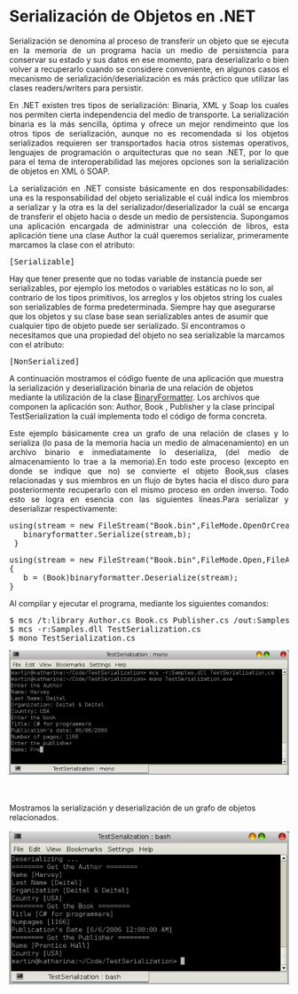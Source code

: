 # Serialización de Objetos en .NET

<p align="justify">
Serialización se denomina al proceso de transferir un objeto que se ejecuta en la memoria de un programa hacia un medio de persistencia para conservar su estado y sus datos en ese momento, para  deserializarlo o bien volver a recuperarlo cuando se considere conveniente, en algunos casos el  mecanismo de serialización/deserialización es más práctico que utilizar las clases readers/writers para persistir.</p>
<p align="justify">
En .NET existen tres tipos de serialización: Binaria, XML y Soap los cuales nos permiten cierta independencia del medio de transporte. La serialización binaria es la más sencilla, óptima y ofrece un mejor rendimeinto que los otros tipos de serialización, aunque no es recomendada si los objetos serializados requieren ser transportados hacia otros sistemas operativos, lenguajes de programación o arquitecturas que no sean .NET, por lo que para el tema de interoperabilidad las mejores opciones son la serialización de objetos en XML ó SOAP.</p>
<p align="justify">
La serialización en .NET consiste básicamente en dos responsabilidades: una es la responsabilidad del objeto serializable el cuál indica los miembros a serializar y la otra es la del serializador/deserializador la cuál se encarga de transferir el objeto hacia o desde un medio de persistencia.
Supongamos una aplicación encargada de administrar una colección de libros, esta aplicación tiene una clase Author la cuál queremos serializar, primeramente marcamos la clase con el atributo:
<pre>
[Serializable]
</pre>
Hay que tener presente que no todas variable de instancia puede ser serializables, por ejemplo los metodos o variables estáticas no lo son, al contrario de los tipos primitivos, los arreglos y los objetos string los cuales son serializables de forma predeterminada. Siempre hay que asegurarse que los objetos y su clase base sean serializables antes de asumir que cualquier tipo de objeto puede ser serializado.
Si encontramos o necesitamos que una propiedad del objeto no sea serializable la marcamos con el atributo:
<pre>
[NonSerialized]
</pre>
A continuación mostramos el código fuente de una aplicación que muestra la serialización y deserialización binaria de una relación de objetos mediante la utilización de la clase <a href="http://msdn.microsoft.com/en-us/library/system.runtime.serialization.formatters.binary.binaryformatter.aspx">BinaryFormatter</a>.
Los archivos que componen la aplicación son: <t>Author</t>, <t>Book</t> , <t>Publisher</t> y la clase principal <t>TestSerialization</t> la cuál implementa todo el código de forma concreta.
</p>
<p align="justify">
Este ejemplo básicamente crea un grafo de una relación de clases y lo serializa (lo pasa de la memoria hacia un medio de almacenamiento) en un archivo binario e inmediatamente lo deserializa, (del medio de almacenamiento lo trae a la memoria).En todo este proceso (excepto en donde se indique que no) se convierte el objeto <t>Book</t>,sus clases relacionadas y sus miembros en un flujo de bytes  hacia el disco duro para posteriormente recuperarlo con el mismo proceso en orden inverso. Todo esto se logra en esencia con las siguientes líneas.Para serializar y deserializar respectivamente:</p>
<pre>
using(stream = new FileStream("Book.bin",FileMode.OpenOrCreate,FileAccess.Write)){
   binaryformatter.Serialize(stream,b);
 }
</pre>
<pre>
using(stream = new FileStream("Book.bin",FileMode.Open,FileAccess.Read))
{
   b = (Book)binaryformatter.Deserialize(stream);
}
</pre>
<div>Al compilar y ejecutar el programa, mediante los siguientes comandos:</div>
<pre>
$ mcs /t:library Author.cs Book.cs Publisher.cs /out:Samples.dll</tt>
$ mcs -r:Samples.dll TestSerialization.cs
$ mono TestSerialization.cs</pre>
<div>
<img src="picture_library/serialization/fig1.png"/>
</div><br />
</p><br />
<div>Mostramos la serialización y deserialización de un grafo de objetos relacionados.</div><br/>
<div>
<img src="picture_library/serialization/fig2.png"/>
</div>
</p>
